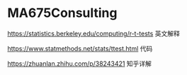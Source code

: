# MA675Consulting

https://statistics.berkeley.edu/computing/r-t-tests 英文解释

https://www.statmethods.net/stats/ttest.html 代码

https://zhuanlan.zhihu.com/p/38243421 知乎详解

